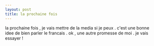 ```yaml
---
layout: post
title: la prochaine fois
---
```


la prochaine fois , je vais mettre de la media si je peux . c'est une bonne idee de bien parler le francais . ok , une autre promesse de moi . je vais essayer !
